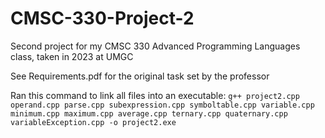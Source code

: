 # CMSC-330-Project-2
 Second project for my CMSC 330 Advanced Programming Languages class, taken in 2023 at UMGC

 See Requirements.pdf for the original task set by the professor

 Ran this command to link all files into an executable:
 ```g++ project2.cpp operand.cpp parse.cpp subexpression.cpp symboltable.cpp variable.cpp minimum.cpp maximum.cpp average.cpp ternary.cpp quaternary.cpp variableException.cpp -o project2.exe```
